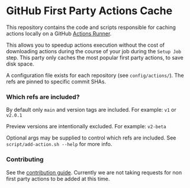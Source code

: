 
# GitHub First Party Actions Cache

This repository contains the code and scripts responsible for caching actions locally on a GitHub [Actions Runner](https://github.com/actions/runner).

This allows you to speedup actions execution without the cost of downloading actions during the course of your job during the `Setup Job` step. This party only caches the most popular first party actions, to save disk space.

A configuration file exists for each repository (see `config/actions/`). The refs are pinned to specific commit SHAs.

### Which refs are included?

By default only `main` and version tags are included. For example: `v1` or `v2.0.1`

Preview versions are intentionally excluded. For example: `v2-beta`

Optional args may be supplied to control which refs are included. See `script/add-action.sh --help` for more info.

### Contributing
See the [contribution guide](../github/CONTRIBUTING.MD). Currently we are not taking requests for non first party actions to be added at this time.
